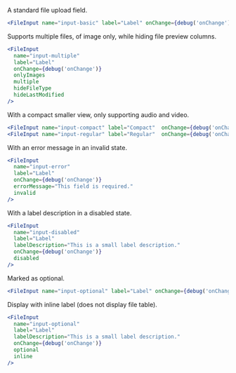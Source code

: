 A standard file upload field.

```jsx
<FileInput name="input-basic" label="Label" onChange={debug('onChange')} />
```

Supports multiple files, of image only, while hiding file preview columns.

```jsx
<FileInput
  name="input-multiple"
  label="Label"
  onChange={debug('onChange')}
  onlyImages
  multiple
  hideFileType
  hideLastModified
/>
```

With a compact smaller view, only supporting audio and video.

```jsx
<FileInput name="input-compact" label="Compact"  onChange={debug('onChange')} onlyAudio compact />
<FileInput name="input-regular" label="Regular"  onChange={debug('onChange')} onlyVideo />
```

With an error message in an invalid state.

```jsx
<FileInput
  name="input-error"
  label="Label"
  onChange={debug('onChange')}
  errorMessage="This field is required."
  invalid
/>
```

With a label description in a disabled state.

```jsx
<FileInput
  name="input-disabled"
  label="Label"
  labelDescription="This is a small label description."
  onChange={debug('onChange')}
  disabled
/>
```

Marked as optional.

```jsx
<FileInput name="input-optional" label="Label" onChange={debug('onChange')} optional />
```

Display with inline label (does not display file table).

```jsx
<FileInput
  name="input-optional"
  label="Label"
  labelDescription="This is a small label description."
  onChange={debug('onChange')}
  optional
  inline
/>
```
